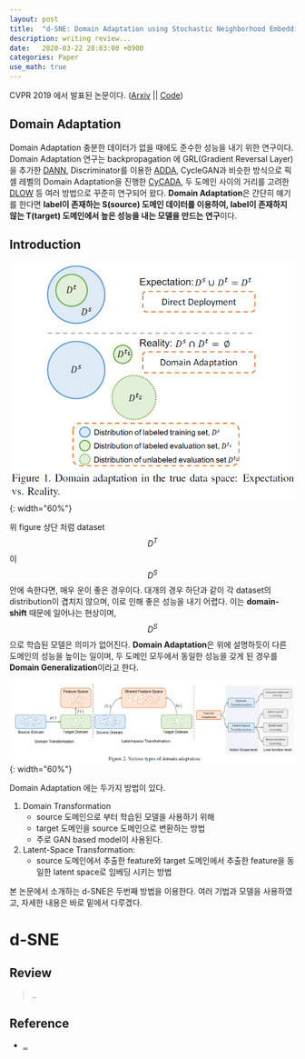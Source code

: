 ```yaml
---
layout: post
title:  "d-SNE: Domain Adaptation using Stochastic Neighborhood Embedding"
description: writing review...
date:   2020-03-22 20:03:00 +0900
categories: Paper
use_math: true
---
```

CVPR 2019 에서 발표된 논문이다. ([Arxiv](https://arxiv.org/abs/1905.12775) || [Code](https://github.com/aws-samples/d-SNE))

## Domain Adaptation
Domain Adaptation 충분한 데이터가 없을 때에도 준수한 성능을 내기 위한 연구이다. Domain Adaptation 연구는 backpropagation 에 GRL(Gradient Reversal Layer)을 추가한 [DANN](https://arxiv.org/abs/1505.07818), Discriminator를 이용한 [ADDA](https://arxiv.org/abs/1702.05464), CycleGAN과 비슷한 방식으로 픽셀 레벨의 Domain Adaptation을 진행한 [CyCADA](https://arxiv.org/abs/1711.03213), 두 도메인 사이의 거리를 고려한 [DLOW](https://arxiv.org/abs/1812.05418) 등 여러 방법으로 꾸준히 연구되어 왔다. **Domain Adaptation**은 간단히 얘기를 한다면 **label이 존재하는 S(source) 도메인 데이터를 이용하여, label이 존재하지 않는 T(target) 도메인에서 높은 성능을 내는 모델을 만드는 연구**이다.

## Introduction

![Fig:1](https://raw.githubusercontent.com/byeongjokim/byeongjokim.github.io/master/assets/images/d_SNE/fig1.PNG){: width="60%"}

위 figure 상단 처럼 dataset $$D^T$$ 이 $$D^S$$ 안에 속한다면, 매우 운이 좋은 경우이다. 대개의 경우 하단과 같이 각 dataset의 distribution이 겹치지 않으며, 이로 인해 좋은 성능을 내기 어렵다. 이는 **domain-shift** 때문에 일어나는 현상이며, $$D^S$$으로 학습된 모델은 의미가 없어진다. **Domain Adaptation**은 위에 설명하듯이 다른 도메인의 성능을 높이는 일이며, 두 도메인 모두에서 동일한 성능을 갖게 된 경우를 **Domain Generalization**이라고 한다.

![Fig:2](https://raw.githubusercontent.com/byeongjokim/byeongjokim.github.io/master/assets/images/d_SNE/fig2.PNG){: width="60%"}

Domain Adaptation 에는 두가지 방법이 있다.
1. Domain Transformation
    - source 도메인으로 부터 학습된 모델을 사용하기 위해
    - target 도메인을 source 도메인으로 변환하는 방법
    - 주로 GAN based model이 사용된다.
2. Latent-Space Transformation:
    - source 도메인에서 추출한 feature와 target 도메인에서 추출한 feature을 동일한 latent space로 임베딩 시키는 방법

본 논문에서 소개하는 d-SNE은 두번째 방법을 이용한다. 여러 기법과 모델을 사용하였고, 자세한 내용은 바로 밑에서 다루겠다.

# d-SNE



## Review
> ..

## Reference
- [..](https://......)